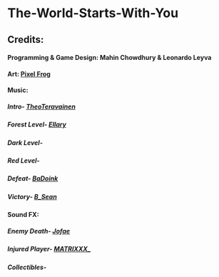 # The-World-Starts-With-You

## Credits:

#### Programming & Game Design: Mahin Chowdhury & Leonardo Leyva

#### Art: [Pixel Frog](https://pixelfrog-assets.itch.io/)

#### Music: 

##### Intro- [TheoTeravainen](https://freesound.org/people/TheoTeravainen/sounds/569783/)
##### Forest Level- [Ellary](https://freesound.org/people/Ellary/sounds/529483/)
##### Dark Level- []()
##### Red Level- []()
##### Defeat- [BaDoink](https://freesound.org/people/BaDoink/sounds/575020/)
##### Victory- [B_Sean](https://freesound.org/people/B_Sean/sounds/421888/)

#### Sound FX: 

##### Enemy Death- [Jofae](https://freesound.org/people/Jofae/sounds/364929/) 
##### Injured Player- [MATRIXXX_](https://freesound.org/people/MATRIXXX_/sounds/486943/)
##### Collectibles- []()
